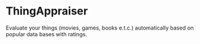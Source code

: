 # ThingAppraiser

Evaluate your things (movies, games, books e.t.c.) automatically based on popular data bases with ratings.

